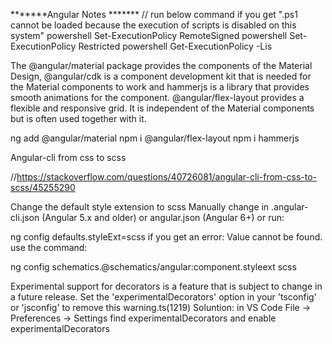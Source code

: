 
*******Angular Notes *******
// run below command if you get ".ps1 cannot be loaded because the execution of scripts is disabled on this system"
powershell Set-ExecutionPolicy RemoteSigned
powershell Set-ExecutionPolicy Restricted
powershell Get-ExecutionPolicy -Lis

The @angular/material package provides the components of the Material Design, @angular/cdk is a component development kit that is needed for the Material components to work and hammerjs is a library that provides smooth animations for the component. @angular/flex-layout provides a flexible and responsive grid. It is independent of the Material components but is often used together with it.

ng add @angular/material
npm i @angular/flex-layout
npm i hammerjs

Angular-cli from css to scss

//https://stackoverflow.com/questions/40726081/angular-cli-from-css-to-scss/45255290

Change the default style extension to scss
Manually change in .angular-cli.json (Angular 5.x and older) or angular.json (Angular 6+) or run:

ng config defaults.styleExt=scss
if you get an error: Value cannot be found. use the command:

ng config schematics.@schematics/angular:component.styleext scss

Experimental support for decorators is a feature that is subject to change in a future release. Set the 'experimentalDecorators' option in your 'tsconfig' or 'jsconfig' to remove this warning.ts(1219)
Soluntion: in VS Code 
File -> Preferences -> Settings
find experimentalDecorators and enable experimentalDecorators 
